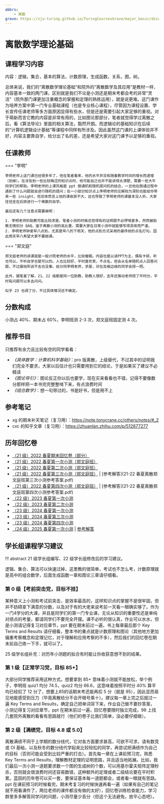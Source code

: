 ```yaml
---
abbrs:
    - 离散
grave: https://zju-turing.github.io/TuringCoursesGrave/major_basic/discrete_math/
---
```


# 离散数学理论基础

## 课程学习内容
内容：逻辑，集合，基本的算法，计数原理，生成函数，关系，图，树。

总体来说，我们的“离散数学理论基础”和院外的“离散数学及其应用”是教材一样、内容基本一致的两门课，区别就是我们不论是小测还是期末考都会考的非常“灵活”（院外那门课更加注重概念的掌握和定理的熟练运用），就是说更难。这门课作为培养方案中第一门专业基础课程（也是专业核心课程），尽管因为课程设置、学长宣传任课老师等多方面原因显得有些水，但是还是需要引起大家足够的重视。对于萌新而言它教的内容是非常有用的，比如图论那部分，笔者就觉得学过离散之后，看《算法导论》里面的相关算法，豁然开朗。而逻辑论的基础知识在后续的“计算机逻辑设计基础”等课程中同样有所涉及。因此虽然这门课的上课体验并不好，内容主要靠自学，给分出了名的差，还是希望大家对这门课予以足够的重视。

## 任课教师
=== "李明"

    李明老师上这门课已经很多年了，但在笔者看来，他的水平并没有随着教学时间的增长而递增（划掉）。在涉及到一些比较晦涩的知识点时，他可能自己也并不能讲得太清楚，需要一些大牛同学们的帮助。李明老师的上课风格是 ppt 朗诵机和随机提问机的结合，一旦他在朗诵过程中遇到了什么问题就会进行随机的提问；在一小部分知识点上李明老师的见解较为深刻也能给你带来一些 insight，但总体而言上他的课收获不大，这也导致了李明老师的课基本没人听，大家往往坐在后排进行一个离散的自学。

    最后还有几个注意点需要阐明：

    1. 李明老师的助教可能比较求是，笔者小测的时候总觉得有的证明题不必啰嗦甚多，然而被助教无情扣分 QAQ，鉴于离散小测的高比重，需要大家在日常小测中就能够写得具体而严谨。
    2. 李明老师钟爱早八点到，尤其是早八的下雨天，他的点到方式采用的最传统的点名打勾，因此雨天早八希望大家不要翘课。

=== "郑文庭"

    郑文庭老师的讲课就是一般计院老师的水平，比较催眠。内容也是以读PPT为主，偶有卡顿，听也可以，不听自学也是可以的。人也比较好，平时喜欢笑，不点名，但会从名单随机点人回答问题，不过据他所说不去也没事。给分同李明老师，求是，对在及格边缘的同学会捞一把。

    此外，据笔者了解，21、22 级都是同一位助教，助教人很好，去年还推动老师捞了平时分，平时有问题可以多去问问。

    似乎 23 也调了分，不过具体情况还不确定。

## 分数构成
小测占 40%、期末占 60%，李明班测 2-3 次，郑文庭班固定测 4 次。

## 推荐书目
只推荐有余力且比较有空的同学看看：

- *《具体数学：计算机科学基础》*：pro 版离散，上级替代，不过其中的证明我们完全不要求，大家以后估计也只需要用到它的结论，于是如果买了建议不必精读
- *《图论导引》*：图论反正你以后也要学，现在买来看看也不错，记得不要像数分那样把一本书完完整整啃下来，有点浪费时间
- *《组合数学》*：想一句带过的，书是好书，但是用不上

## 参考笔记
- xg 的期末补天笔记（复习用）：https://note.tonycrane.cc/others/notes/#_2
- cxc 的知乎文章（复习用）：https://zhuanlan.zhihu.com/p/512877277

## 历年回忆卷
- [（21 级）2022 春夏期末回忆卷（部分）](%E7%A6%BB%E6%95%A3%E6%95%B0%E5%AD%A6%E7%90%86%E8%AE%BA%E5%9F%BA%E7%A1%802022%E6%98%A5%E5%A4%8F%E6%9C%9F%E6%9C%AB%E9%83%A8%E5%88%86%E5%9B%9E%E5%BF%86.pdf)
- [（21 级）2022 春夏第一次小测（郑文庭班）](Discrete_Mathematics_Quiz_1_2022.pdf)
- [（21 级）2022 春夏第二次小测（郑文庭班）](Discrete_Mathematics_Quiz_2_2022.pdf)
- [（21 级）2022 春夏第三次小测（郑文庭班）](Discrete_Mathematics_Quiz_3_2022.pdf) | [参考解答](21-22 春夏离散郑文庭班第三次小测参考答案.pdf)
- [（21 级）2022 春夏第四次小测（郑文庭班）](Discrete_Mathematics_Quiz_4_2022.pdf) | [参考解答](21-22 春夏离散郑文庭班第四次小测参考答案.pdf)
- [（22 级）2023 春夏第一次小测](Discrete_Mathematics_Quiz_1_2023.pdf)
- [（22 级）2023 春夏第二次小测](Discrete_Mathematics_Quiz_2_2023.pdf)
- [（23 级）2024 春夏第一次小测](Discrete_Mathematics_Quiz_1_2024.pdf)
- [（23 级）2024 春夏第三次小测](Discrete_Mathematics_Quiz_3_2024.pdf)
- [（23 级）2024 春夏第四次小测](Discrete_Mathematics_Quiz_4_2024.pdf)
- [（24 级）2025 春夏第一次小测](Discrete_Mathematics_Quiz_1_2025.pdf) | [参考解答](Discrete_Mathematics_Quiz_1_2025_answer.pdf)

## 学长组课程学习建议

!!! abstract
    21 级学长组编写、22 级学长组修改后的学习建议。

逻辑、集合、算法可以快速过掉，这里教的很简单，考试也不怎么考，计数原理就是高中的组合数学，后面生成函数一章和图论三章请仔细看。
 
### 第 0 级【考前突击党，目标不挂】

某种意义上小测和考试前突击，是效率最高的，这样知识点的掌握不是很牢固，但并不妨碍拿下满意的分数，以及对于有的大佬来说考前一天看一眼确实够了。作为一门4学分的大课，并且是同学们的第一门专业课，无论从知识的重要性还是单纯对绩点的考量，都请同学们不要完全开摆。课不必听的很认真，作业可以水水，但是小测请记得复习对应章节，ppt 要在期末前过一遍，书上每章最后那个 Key Terms and Results 请仔细看，整本书的重点就是计数原理和图论（其他地方更加偏重考察概念和定理记忆，对于理解和应用考察的不多），然后我们的回忆卷在期末前自己练一下手，就可以了。

25 级学长组补充：对历年小测题的拟合有时能让你收获意想不到的结果。


### 第 1 级【正常学习党，目标 85+】

大部分同学推荐采用这种方式。想要拿到 85+ 意味着小测就不能放松，举个例子，李明班 quiz1 均分 74.5，quiz2 均分 66.6，这意味着按照平时分 40% 算平均已经扣了 12 分了，想要上85的话期末考还能再扣 5 分（就是 95），因此显而易见地能感受到压力（毕竟离散给分不会开根号乘十）。建议每一章上完之后就过一遍 Key Terms and Results，确定自己把单词背下来，作业自己做不要抄答案，小测记得复习对应章节，ppt 在期末前过一遍，回忆卷要限时独立完成，98 上找几套院外离散的看看有思路就行（他们的卷子比我们简单，没必要仔细做）。

### 第 2 级【满绩党，目标 4.8 或 5.0】

离散满绩不同于上学期的数分线代，它对各方面要求甚高，可欲不可求，请有数竞或 OI 基础，以及秋冬的数分线代学起来比较轻松的同学，再尝试把满绩作为自己的目标（否则可能会受到比较严重的打击）。首先每一章在上课前预习完，熟悉 Key Terms and Results，理解教材定理的证明思路，并且适当地拓展。比如，我们最后一次小测一道题要求数一个图的生成树的个数，可以用基尔霍夫矩阵定理秒杀，否则就会很浪费时间还容易数错，这种额外的定理或者二级结论要在平时积累。蓝田的历年卷可以买一套，要保证基本每一道题都会，或者看一眼就有思路。ppt 在课前预习的时候看完，期末考复习的时候快速再看一遍（如果有自己的笔记就不用看课件了，两位老师的课件都没有做的太好），回忆卷训练检查能力，学习群里多多解答同学问的问题，小测尽量少丢分（但这个无法避免，放平心态吧）。

